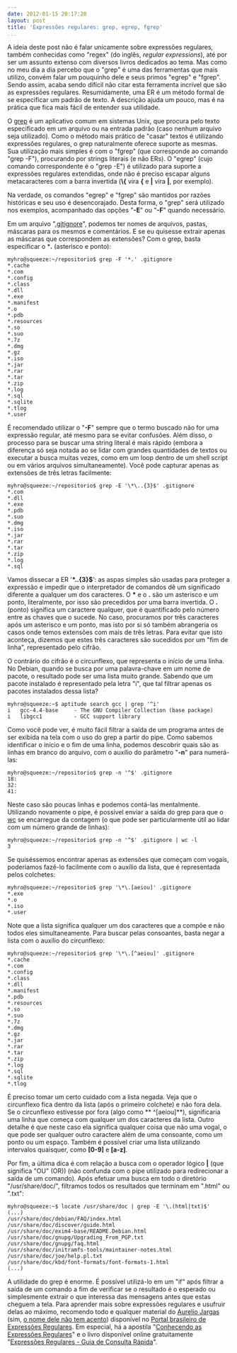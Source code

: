 ```yaml
---
date: 2012-01-15 20:17:20
layout: post
title: 'Expressões regulares: grep, egrep, fgrep'
...
```


A ideia deste post não é falar unicamente sobre expressões regulares, também conhecidas como "regex" (do inglês, _regular expressions_), até por ser um assunto extenso com diversos livros dedicados ao tema. Mas como no meu dia a dia percebo que o "grep" é uma das ferramentas que mais utilizo, convém falar um pouquinho dele e seus primos "egrep" e "fgrep". Sendo assim, acaba sendo difícil não citar esta ferramenta incrível que são as expressões regulares. Resumidamente, uma ER é um método formal de se especificar um padrão de texto. A descrição ajuda um pouco, mas é na prática que fica mais fácil de entender sua utilidade.

O [grep](http://www.gnu.org/software/grep/manual/grep.html) é um aplicativo comum em sistemas Unix, que procura pelo texto especificado em um arquivo ou na entrada padrão (caso nenhum arquivo seja utilizado). Como o método mais prático de "casar" textos é utilizando expressões regulares, o grep naturalmente oferece suporte as mesmas. Sua utilização mais simples é com o "fgrep" (que corresponde ao comando "grep -F"), procurando por strings literais (e não ERs). O "egrep" (cujo comando correspondente é o "grep -E") é utilizado para suporte a expressões regulares extendidas, onde não é preciso escapar alguns metacaracteres com a barra invertida (**\\{** vira **{** e **\|** vira **|**, por exemplo).

Na verdade, os comandos "egrep" e "fgrep" são mantidos por razões históricas e seu uso é desencorajado. Desta forma, o "grep" será utilizado nos exemplos, acompanhado das opções "**-E**" ou "**-F**" quando necessário.

Em um arquivo "[.gitignore](http://blog.myhro.info/2011/08/git-para-principiantes/)", podemos ter nomes de arquivos, pastas, máscaras para os mesmos e comentários. E se eu quisesse extrair apenas as máscaras que correspondem as extensões? Com o grep, basta especificar o ***.** (asterisco e ponto):

    myhro@squeeze:~/repositorio$ grep -F '*.' .gitignore
    *.cache
    *.com
    *.config
    *.class
    *.dll
    *.exe
    *.manifest
    *.o
    *.pdb
    *.resources
    *.so
    *.suo
    *.7z
    *.dmg
    *.gz
    *.iso
    *.jar
    *.rar
    *.tar
    *.zip
    *.log
    *.sql
    *.sqlite
    *.tlog
    *.user

É recomendado utilizar o "**-F**" sempre que o termo buscado não for uma expressão regular, até mesmo para se evitar confusões. Além disso, o processo para se buscar uma string literal é mais rápido (embora a diferença só seja notada ao se lidar com grandes quantidades de textos ou executar a busca muitas vezes, como em um loop dentro de um shell script ou em vários arquivos simultaneamente). Você pode capturar apenas as extensões de três letras facilmente:

    myhro@squeeze:~/repositorio$ grep -E '\*\..{3}$' .gitignore
    *.com
    *.dll
    *.exe
    *.pdb
    *.suo
    *.dmg
    *.iso
    *.jar
    *.rar
    *.tar
    *.zip
    *.log
    *.sql

Vamos dissecar a ER '**\*\..{3}$**': as aspas simples são usadas para proteger a expressão e impedir que o interpretador de comandos dê um significado diferente a qualquer um dos caracteres. O **\*** e o **\.** são um asterisco e um ponto, literalmente, por isso são precedidos por uma barra invertida. O **.** (ponto) significa um caractere qualquer, que é quantificado pelo número entre as chaves que o sucede. No caso, procuramos por três caracteres após um asterisco e um ponto, mas isto por si só também abrangeria os casos onde temos extensões com mais de três letras. Para evitar que isto aconteça, dizemos que estes três caracteres são sucedidos por um "fim de linha", representado pelo cifrão.

O contrário do cifrão é o circunflexo, que representa o início de uma linha. No Debian, quando se busca por uma palavra-chave em um nome de pacote, o resultado pode ser uma lista muito grande. Sabendo que um pacote instalado é representado pela letra "i", que tal filtrar apenas os pacotes instalados dessa lista?

    myhro@squeeze:~$ aptitude search gcc | grep '^i'
    i   gcc-4.4-base     - The GNU Compiler Collection (base package)
    i   libgcc1          - GCC support library

Como você pode ver, é muito fácil filtrar a saída de um programa antes de ser exibida na tela com o uso do grep a partir do pipe. Como sabemos identificar o início e o fim de uma linha, podemos descobrir quais são as linhas em branco do arquivo, com o auxílio do parâmetro "**-n**" para numerá-las:

    myhro@squeeze:~/repositorio$ grep -n '^$' .gitignore
    18:
    32:
    41:

Neste caso são poucas linhas e podemos contá-las mentalmente. Utilizando novamente o pipe, é possível enviar a saída do grep para que o [wc](http://www.unix.com/man-page/posix/1posix/wc/) se encarregue da contagem (o que pode ser particularmente útil ao lidar com um número grande de linhas):

    myhro@squeeze:~/repositorio$ grep -n '^$' .gitignore | wc -l
    3

Se quiséssemos encontrar apenas as extensões que começam com vogais, poderíamos fazê-lo facilmente com o auxílio da lista, que é representada pelos colchetes:

    myhro@squeeze:~/repositorio$ grep '\*\.[aeiou]' .gitignore
    *.exe
    *.o
    *.iso
    *.user

Note que a lista significa qualquer um dos caracteres que a compõe e não todos eles simultaneamente. Para buscar pelas consoantes, basta negar a lista com o auxílio do circunflexo:

    myhro@squeeze:~/repositorio$ grep '\*\.[^aeiou]' .gitignore
    *.cache
    *.com
    *.config
    *.class
    *.dll
    *.manifest
    *.pdb
    *.resources
    *.so
    *.suo
    *.7z
    *.dmg
    *.gz
    *.jar
    *.rar
    *.tar
    *.zip
    *.log
    *.sql
    *.sqlite
    *.tlog

É preciso tomar um certo cuidado com a lista negada. Veja que o circunflexo fica dentro da lista (após o primeiro colchete) e não fora dela. Se o circunflexo estivesse por fora (algo como ** ^[aeiou]**), significaria uma linha que começa com qualquer um dos caracteres da lista. Outro detalhe é que neste caso ela significa qualquer coisa que não uma vogal, o que pode ser qualquer outro caractere além de uma consoante, como um ponto ou um espaço. Também é possível criar uma lista utilizando intervalos quaisquer, como **[0-9]** e **[a-z]**.

Por fim, a última dica é com relação a busca com o operador lógico **|** (que significa "OU" (OR)) (não confunda com o pipe utilizado para redirecionar a saída de um comando). Após efetuar uma busca em todo o diretório "/usr/share/doc/", filtramos todos os resultados que terminam em ".html" ou ".txt":

    myhro@squeeze:~$ locate /usr/share/doc | grep -E '\.(html|txt)$'
    (...)
    /usr/share/doc/debian/FAQ/index.html
    /usr/share/doc/discover/guide.html
    /usr/share/doc/exim4-base/README.Debian.html
    /usr/share/doc/gnupg/Upgrading_From_PGP.txt
    /usr/share/doc/gnupg/faq.html
    /usr/share/doc/initramfs-tools/maintainer-notes.html
    /usr/share/doc/joe/help.pl.txt
    /usr/share/doc/kbd/font-formats/font-formats-1.html
    (...)

A utilidade do grep é enorme. É possível utilizá-lo em um "if" após filtrar a saída de um comando a fim de verificar se o resultado é o esperado ou simplesmente extrair o que interessa das mensagens antes que estas cheguem a tela. Para aprender mais sobre expressões regulares e usufruir delas ao máximo, recomendo todo e qualquer material do [Aurelio Jargas](http://aurelio.net/) (sim, [o nome dele não tem acento](http://aurelio.net/blog/2011/05/26/aos-33-descobri-que-meu-nome-nao-tem-acento/)) disponível no [Portal brasileiro de Expressões Regulares](http://aurelio.net/regex/). Em especial, há a apostila "[Conhecendo as Expressões Regulares](http://aurelio.net/regex/apostila-conhecendo-regex.pdf)" e o livro disponível online gratuitamente "[Expressões Regulares - Guia de Consulta Rápida](http://aurelio.net/regex/guia/)".
